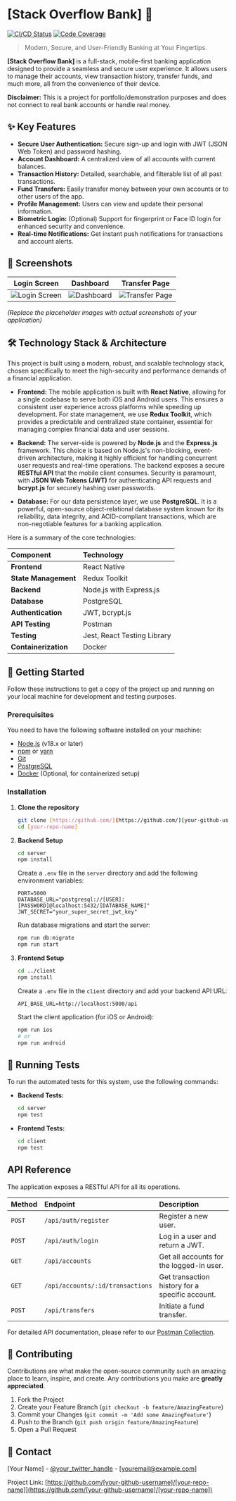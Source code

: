 # [Stack Overflow Bank] 🏦

[![CI/CD Status](https://img.shields.io/badge/build-passing-brightgreen)](https://github.com/[your-github-username]/[your-repo-name]/actions)
[![Code Coverage](https://img.shields.io/badge/coverage-85%25-brightgreen)](https://example.com/link-to-coverage-report)

> Modern, Secure, and User-Friendly Banking at Your Fingertips.

**[Stack Overflow Bank]** is a full-stack, mobile-first banking application designed to provide a seamless and secure user experience. It allows users to manage their accounts, view transaction history, transfer funds, and much more, all from the convenience of their device.

**Disclaimer:** This is a project for portfolio/demonstration purposes and does not connect to real bank accounts or handle real money.

## ✨ Key Features

* **Secure User Authentication:** Secure sign-up and login with JWT (JSON Web Token) and password hashing.
* **Account Dashboard:** A centralized view of all accounts with current balances.
* **Transaction History:** Detailed, searchable, and filterable list of all past transactions.
* **Fund Transfers:** Easily transfer money between your own accounts or to other users of the app.
* **Profile Management:** Users can view and update their personal information.
* **Biometric Login:** (Optional) Support for fingerprint or Face ID login for enhanced security and convenience.
* **Real-time Notifications:** Get instant push notifications for transactions and account alerts.

## 📸 Screenshots

| Login Screen | Dashboard | Transfer Page |
| :---: | :---: | :---: |
| ![Login Screen](https://via.placeholder.com/300x600.png?text=Login+Screen) | ![Dashboard](https://via.placeholder.com/300x600.png?text=Dashboard) | ![Transfer Page](https://via.placeholder.com/300x600.png?text=Transfer+Page) |

*(Replace the placeholder images with actual screenshots of your application)*

## 🛠️ Technology Stack & Architecture

This project is built using a modern, robust, and scalable technology stack, chosen specifically to meet the high-security and performance demands of a financial application.

* **Frontend:** The mobile application is built with **React Native**, allowing for a single codebase to serve both iOS and Android users. This ensures a consistent user experience across platforms while speeding up development. For state management, we use **Redux Toolkit**, which provides a predictable and centralized state container, essential for managing complex financial data and user sessions.

* **Backend:** The server-side is powered by **Node.js** and the **Express.js** framework. This choice is based on Node.js's non-blocking, event-driven architecture, making it highly efficient for handling concurrent user requests and real-time operations. The backend exposes a secure **RESTful API** that the mobile client consumes. Security is paramount, with **JSON Web Tokens (JWT)** for authenticating API requests and **bcrypt.js** for securely hashing user passwords.

* **Database:** For our data persistence layer, we use **PostgreSQL**. It is a powerful, open-source object-relational database system known for its reliability, data integrity, and ACID-compliant transactions, which are non-negotiable features for a banking application.

Here is a summary of the core technologies:

| Component | Technology |
| :--- | :--- |
| **Frontend** | React Native |
| **State Management** | Redux Toolkit |
| **Backend** | Node.js with Express.js |
| **Database** | PostgreSQL |
| **Authentication** | JWT, bcrypt.js |
| **API Testing** | Postman |
| **Testing** | Jest, React Testing Library |
| **Containerization**| Docker |

## 🚀 Getting Started

Follow these instructions to get a copy of the project up and running on your local machine for development and testing purposes.

### Prerequisites

You need to have the following software installed on your machine:
* [Node.js](https://nodejs.org/) (v18.x or later)
* [npm](https://www.npmjs.com/) or [yarn](https://yarnpkg.com/)
* [Git](https://git-scm.com/)
* [PostgreSQL](https://www.postgresql.org/)
* [Docker](https://www.docker.com/) (Optional, for containerized setup)

### Installation

1.  **Clone the repository**
    ```sh
    git clone [https://github.com/](https://github.com/)[your-github-username]/[your-repo-name].git
    cd [your-repo-name]
    ```

2.  **Backend Setup**
    ```sh
    cd server
    npm install
    ```
    Create a `.env` file in the `server` directory and add the following environment variables:
    ```env
    PORT=5000
    DATABASE_URL="postgresql://[USER]:[PASSWORD]@localhost:5432/[DATABASE_NAME]"
    JWT_SECRET="your_super_secret_jwt_key"
    ```
    Run database migrations and start the server:
    ```sh
    npm run db:migrate
    npm run start
    ```

3.  **Frontend Setup**
    ```sh
    cd ../client
    npm install
    ```
    Create a `.env` file in the `client` directory and add your backend API URL:
    ```env
    API_BASE_URL=http://localhost:5000/api
    ```
    Start the client application (for iOS or Android):
    ```sh
    npm run ios
    # or
    npm run android
    ```

## 🧪 Running Tests

To run the automated tests for this system, use the following commands:

* **Backend Tests:**
    ```sh
    cd server
    npm test
    ```
* **Frontend Tests:**
    ```sh
    cd client
    npm test
    ```

## API Reference

The application exposes a RESTful API for all its operations.

| Method | Endpoint | Description |
| :--- | :--- | :--- |
| `POST` | `/api/auth/register` | Register a new user. |
| `POST` | `/api/auth/login` | Log in a user and return a JWT. |
| `GET` | `/api/accounts` | Get all accounts for the logged-in user. |
| `GET` | `/api/accounts/:id/transactions` | Get transaction history for a specific account. |
| `POST` | `/api/transfers` | Initiate a fund transfer. |

For detailed API documentation, please refer to our [Postman Collection](link-to-your-api-docs).

## 🤝 Contributing

Contributions are what make the open-source community such an amazing place to learn, inspire, and create. Any contributions you make are **greatly appreciated**.

1.  Fork the Project
2.  Create your Feature Branch (`git checkout -b feature/AmazingFeature`)
3.  Commit your Changes (`git commit -m 'Add some AmazingFeature'`)
4.  Push to the Branch (`git push origin feature/AmazingFeature`)
5.  Open a Pull Request

## 📧 Contact

[Your Name] - [@your_twitter_handle](https://twitter.com/your_twitter_handle) - [youremail@example.com]

Project Link: [https://github.com/[your-github-username]/[your-repo-name]](https://github.com/[your-github-username]/[your-repo-name])
